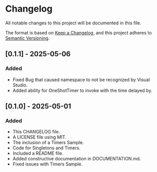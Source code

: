 # Changelog

All notable changes to this project will be documented in this file.

The format is based on [Keep a Changelog](https://keepachangelog.com/en/1.1.0/),
and this project adheres to [Semantic Versioning](https://semver.org/spec/v2.0.0.html).

## [0.1.1] - 2025-05-06

### Added

- Fixed Bug that caused namespace to not be recognized by Visual Studio.
- Added ability for OneShotTimer to invoke with the time delayed by.

## [0.1.0] - 2025-05-01

### Added

- This CHANGELOG file.
- A LICENSE file using MIT.
- The inclusion of a Timers Sample.
- Code for Singletons and Timers.
- Included a README file.
- Added constructive documentation in DOCUMENTATION.md.
- Fixed issues with Timers Sample.